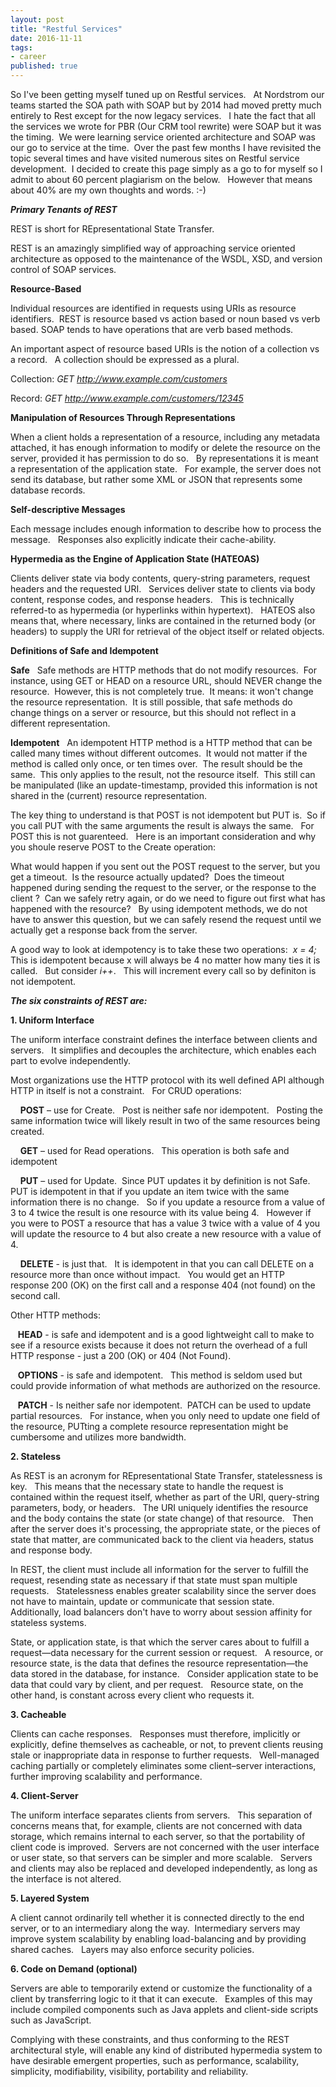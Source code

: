 ```yaml
---  
layout: post  
title: "Restful Services"  
date: 2016-11-11  
tags:  
- career  
published: true  
--- 
```

So I've been getting myself tuned up on Restful services. &nbsp;  At Nordstrom our teams started the SOA path with SOAP but by 2014 had moved pretty much entirely to Rest except for the now legacy services.  &nbsp; I hate the fact that all the services we wrote for PBR (Our CRM tool rewrite) were SOAP but it was the timing.  &nbsp;We were learning service oriented architecture and SOAP was our go to service at the time.  &nbsp;Over the past few months I have revisited the topic several times and have visited numerous sites on Restful service development.    &nbsp;I decided to create this page simply as a go to for myself so I admit to about 60 percent plagiarism on the below.  &nbsp; However that means about 40% are my own thoughts and words. :-) 

***Primary Tenants of REST***

REST is short for REpresentational State Transfer.

REST is an amazingly simplified way of approaching service oriented architecture as opposed to the maintenance of the WSDL, XSD, and version control of SOAP services. 

**Resource-Based** 

Individual resources are identified in requests using URIs as resource identifiers.  &nbsp;REST is resource based vs action based or noun based vs verb based.  SOAP tends to have operations that are verb based methods. 

An important aspect of resource based URIs is the notion of a collection vs a record.  &nbsp; A collection should be expressed as a plural.

Collection: *GET http://www.example.com/customers*

Record:     *GET http://www.example.com/customers/12345*

**Manipulation of Resources Through Representations**

When a client holds a representation of a resource, including any metadata attached, it has enough information to modify or delete the resource on the server, provided it has permission to do so.  &nbsp; By representations it is meant a representation of the application state.  &nbsp; For example, the server does not send its database, but rather some XML or JSON that represents some database records.

**Self-descriptive Messages** 

Each message includes enough information to describe how to process the message. &nbsp; Responses also explicitly indicate their cache-ability. 

**Hypermedia as the Engine of Application State (HATEOAS)** 

Clients deliver state via body contents, query-string parameters, request headers and the requested URI. &nbsp; Services deliver state to clients via body content, response codes, and response headers. &nbsp; This is technically referred-to as hypermedia (or hyperlinks within hypertext). &nbsp;  HATEOS also means that, where necessary, links are contained in the returned body (or headers) to supply the URI for retrieval of the object itself or related objects.

**Definitions of Safe and Idempotent**

**Safe** &nbsp;&nbsp;Safe methods are HTTP methods that do not modify resources.&nbsp; For instance, using GET or HEAD on a resource URL, should NEVER change the resource.&nbsp; However, this is not completely true.&nbsp; It means: it won't change the resource representation.&nbsp; It is still possible, that safe methods do change things on a server or resource, but this should not reflect in a different representation.

**Idempotent** &nbsp;&nbsp;An idempotent HTTP method is a HTTP method that can be called many times without different outcomes.&nbsp; It would not matter if the method is called only once, or ten times over.&nbsp; The result should be the same. &nbsp;This only applies to the result, not the resource itself.&nbsp; This still can be manipulated (like an update-timestamp, provided this information is not shared in the (current) resource representation.

The key thing to understand is that POST is not idempotent but PUT is.  &nbsp;So if you call PUT with the same arguments the result is always the same. &nbsp; For POST this is not guarenteed. &nbsp; Here is an important consideration and why you shoule reserve POST to the Create operation: 

What would happen if you sent out the POST request to the server, but you get a timeout.&nbsp; Is the resource actually updated?&nbsp; Does the timeout happened during sending the request to the server, or the response to the client ?&nbsp; Can we safely retry again, or do we need to figure out first what has happened with the resource? &nbsp; By using idempotent methods, we do not have to answer this question, but we can safely resend the request until we actually get a response back from the server.

A good way to look at idempotency is to take these two operations:&nbsp; *x = 4;*  &nbsp;  This is idempotent because x will always be 4 no matter how many ties it is called. &nbsp; But consider *i++*. &nbsp;  This will increment every call so by definiton is not idempotent.

***The six constraints of REST are:***

**1.   Uniform Interface**

The uniform interface constraint defines the interface between clients and servers. &nbsp; It simplifies and decouples the architecture, which enables each part to evolve independently. 

Most organizations use the HTTP protocol with its well defined API although HTTP in itself is not a constraint. &nbsp;  For CRUD operations: 

 &nbsp; &nbsp;  **POST** – use for Create.  &nbsp; Post is neither safe nor idempotent.  &nbsp; Posting the same information twice will likely result in two of the same resources being created. 
  
 &nbsp; &nbsp;  **GET** – used for Read operations. &nbsp;  This operation is both safe and idempotent 
  
 &nbsp; &nbsp;  **PUT** – used for Update. &nbsp;Since PUT updates it by definition is not Safe. &nbsp;  PUT is idempotent in that if you update an item twice with the same information there is no change.  &nbsp; So if you update a resource from a value of 3 to 4 twice the result is one resource with its value being 4. &nbsp;  However if you were to POST a resource that has a value 3 twice with a value of 4 you will update the resource to 4 but also create a new resource with a value of 4. 
  
 &nbsp; &nbsp; **DELETE** - is just that.  &nbsp; It is idempotent in that you can call DELETE on a resource more than once without impact.  &nbsp; You would get an HTTP response 200 (OK) on the first call and a response 404 (not found) on the second call. 
  
Other HTTP methods:

 &nbsp; &nbsp;**HEAD** - is safe and idempotent and is a good lightweight call to make to see if a resource exists because it does not return the overhead of a full HTTP response - just a 200 (OK) or 404 (Not Found).

 &nbsp; &nbsp;**OPTIONS** - is safe and idempotent. &nbsp; This method is seldom used but could provide information of what methods are authorized on the resource.

 &nbsp; &nbsp;**PATCH** - Is neither safe nor idempotent.   &nbsp;PATCH can be used to update partial resources. &nbsp; For instance, when you only need to update one field of the resource, PUTting a complete resource representation might be cumbersome and utilizes more bandwidth.
  
**2.   Stateless**

As REST is an acronym for REpresentational State Transfer, statelessness is key. &nbsp;  This means that the necessary state to handle the request is contained within the request itself, whether as part of the URI, query-string parameters, body, or headers. &nbsp; The URI uniquely identifies the resource and the body contains the state (or state change) of that resource. &nbsp; Then after the server does it's processing, the appropriate state, or the pieces of state that matter, are communicated back to the client via headers, status and response body.

In REST, the client must include all information for the server to fulfill the request, resending state as necessary if that state must span multiple requests. &nbsp; Statelessness enables greater scalability since the server does not have to maintain, update or communicate that session state. &nbsp; Additionally, load balancers don't have to worry about session affinity for stateless systems. 

State, or application state, is that which the server cares about to fulfill a request—data necessary for the current session or request. &nbsp; A resource, or resource state, is the data that defines the resource representation—the data stored in the database, for instance. &nbsp; Consider application state to be data that could vary by client, and per request. &nbsp; Resource state, on the other hand, is constant across every client who requests it.

**3.   Cacheable**

Clients can cache responses. &nbsp; Responses must therefore, implicitly or explicitly, define themselves as cacheable, or not, to prevent clients reusing stale or inappropriate data in response to further requests. &nbsp; Well-managed caching partially or completely eliminates some client–server interactions, further improving scalability and performance.

**4.    Client-Server**

The uniform interface separates clients from servers. &nbsp; This separation of concerns means that, for example, clients are not concerned with data storage, which remains internal to each server, so that the portability of client code is improved.  &nbsp;Servers are not concerned with the user interface or user state, so that servers can be simpler and more scalable. &nbsp; Servers and clients may also be replaced and developed independently, as long as the interface is not altered.

**5.   Layered System** 

A client cannot ordinarily tell whether it is connected directly to the end server, or to an intermediary along the way.  &nbsp;Intermediary servers may improve system scalability by enabling load-balancing and by providing shared caches. &nbsp; Layers may also enforce security policies.

**6.  Code on Demand (optional)**

Servers are able to temporarily extend or customize the functionality of a client by transferring logic to it that it can execute. &nbsp; Examples of this may include compiled components such as Java applets and client-side scripts such as JavaScript.

Complying with these constraints, and thus conforming to the REST architectural style, will enable any kind of distributed hypermedia system to have desirable emergent properties, such as performance, scalability, simplicity, modifiability, visibility, portability and reliability. 
